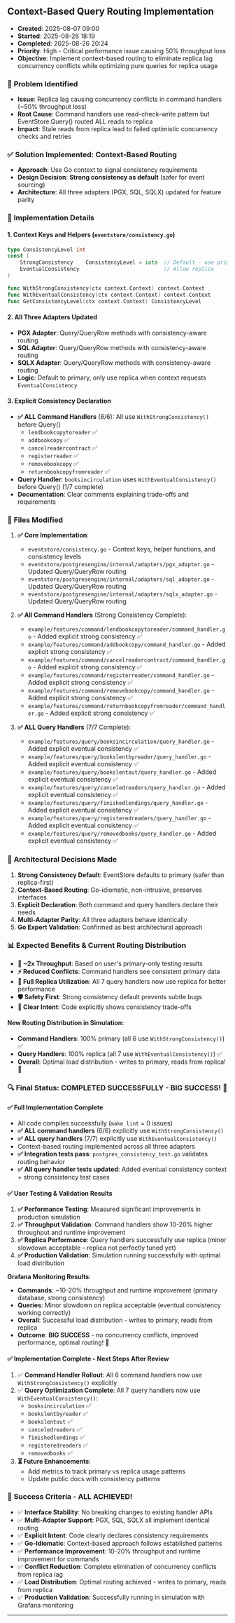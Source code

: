 ## Context-Based Query Routing Implementation 
- **Created**: 2025-08-07 09:00
- **Started**: 2025-08-26 18:19
- **Completed**: 2025-08-26 20:24
- **Priority**: High - Critical performance issue causing 50% throughput loss
- **Objective**: Implement context-based routing to eliminate replica lag concurrency conflicts while optimizing pure queries for replica usage

### 🚨 **Problem Identified**
- **Issue**: Replica lag causing concurrency conflicts in command handlers (~50% throughput loss)
- **Root Cause**: Command handlers use read-check-write pattern but EventStore.Query() routed ALL reads to replica
- **Impact**: Stale reads from replica lead to failed optimistic concurrency checks and retries

### ✅ **Solution Implemented: Context-Based Routing**
- **Approach**: Use Go context to signal consistency requirements
- **Design Decision**: **Strong consistency as default** (safer for event sourcing)
- **Architecture**: All three adapters (PGX, SQL, SQLX) updated for feature parity

### 🔧 **Implementation Details**

#### **1. Context Keys and Helpers (`eventstore/consistency.go`)**
```go
type ConsistencyLevel int
const (
    StrongConsistency    ConsistencyLevel = iota  // Default - use primary
    EventualConsistency                           // Allow replica
)

func WithStrongConsistency(ctx context.Context) context.Context
func WithEventualConsistency(ctx context.Context) context.Context  
func GetConsistencyLevel(ctx context.Context) ConsistencyLevel
```

#### **2. All Three Adapters Updated**
- **PGX Adapter**: Query/QueryRow methods with consistency-aware routing
- **SQL Adapter**: Query/QueryRow methods with consistency-aware routing
- **SQLX Adapter**: Query/QueryRow methods with consistency-aware routing
- **Logic**: Default to primary, only use replica when context requests `EventualConsistency`

#### **3. Explicit Consistency Declaration**
- **✅ ALL Command Handlers** (6/6): All use `WithStrongConsistency()` before Query()
  - `lendbookcopytoreader` ✅
  - `addbookcopy` ✅  
  - `cancelreadercontract` ✅
  - `registerreader` ✅
  - `removebookcopy` ✅
  - `returnbookcopyfromreader` ✅
- **Query Handler**: `booksincirculation` uses `WithEventualConsistency()` before Query() (1/7 complete)
- **Documentation**: Clear comments explaining trade-offs and requirements

### 📁 **Files Modified**
1. **✅ Core Implementation**:
   - `eventstore/consistency.go` - Context keys, helper functions, and consistency levels
   - `eventstore/postgresengine/internal/adapters/pgx_adapter.go` - Updated Query/QueryRow routing
   - `eventstore/postgresengine/internal/adapters/sql_adapter.go` - Updated Query/QueryRow routing
   - `eventstore/postgresengine/internal/adapters/sqlx_adapter.go` - Updated Query/QueryRow routing

2. **✅ All Command Handlers** (Strong Consistency Complete):
   - `example/features/command/lendbookcopytoreader/command_handler.go` - Added explicit strong consistency ✅
   - `example/features/command/addbookcopy/command_handler.go` - Added explicit strong consistency ✅
   - `example/features/command/cancelreadercontract/command_handler.go` - Added explicit strong consistency ✅
   - `example/features/command/registerreader/command_handler.go` - Added explicit strong consistency ✅
   - `example/features/command/removebookcopy/command_handler.go` - Added explicit strong consistency ✅
   - `example/features/command/returnbookcopyfromreader/command_handler.go` - Added explicit strong consistency ✅

3. **✅ ALL Query Handlers** (7/7 Complete):
   - `example/features/query/booksincirculation/query_handler.go` - Added explicit eventual consistency ✅
   - `example/features/query/bookslentbyreader/query_handler.go` - Added explicit eventual consistency ✅
   - `example/features/query/bookslentout/query_handler.go` - Added explicit eventual consistency ✅
   - `example/features/query/canceledreaders/query_handler.go` - Added explicit eventual consistency ✅
   - `example/features/query/finishedlendings/query_handler.go` - Added explicit eventual consistency ✅
   - `example/features/query/registeredreaders/query_handler.go` - Added explicit eventual consistency ✅
   - `example/features/query/removedbooks/query_handler.go` - Added explicit eventual consistency ✅

### 🎯 **Architectural Decisions Made**
1. **Strong Consistency Default**: EventStore defaults to primary (safer than replica-first)
2. **Context-Based Routing**: Go-idiomatic, non-intrusive, preserves interfaces
3. **Explicit Declaration**: Both command and query handlers declare their needs
4. **Multi-Adapter Parity**: All three adapters behave identically
5. **Go Expert Validation**: Confirmed as best architectural approach

### 📊 **Expected Benefits & Current Routing Distribution**
- **🚀 ~2x Throughput**: Based on user's primary-only testing results  
- **⚡ Reduced Conflicts**: Command handlers see consistent primary data
- **🔄 Full Replica Utilization**: All 7 query handlers now use replica for better performance
- **🛡️ Safety First**: Strong consistency default prevents subtle bugs
- **🎯 Clear Intent**: Code explicitly shows consistency trade-offs

#### **New Routing Distribution in Simulation**:
- **Command Handlers**: 100% primary (all 6 use `WithStrongConsistency()`) ✅
- **Query Handlers**: 100% replica (all 7 use `WithEventualConsistency()`) ✅  
- **Overall**: Optimal load distribution - writes to primary, reads from replica! 🎯

### 🔍 **Final Status: COMPLETED SUCCESSFULLY - BIG SUCCESS! 🎉**
#### **✅ Full Implementation Complete**
- All code compiles successfully (`make lint` = 0 issues)
- **✅ ALL command handlers** (6/6) explicitly use `WithStrongConsistency()`
- **✅ ALL query handlers** (7/7) explicitly use `WithEventualConsistency()`
- Context-based routing implemented across all three adapters
- **✅ Integration tests pass**: `postgres_consistency_test.go` validates routing behavior
- **✅ All query handler tests updated**: Added eventual consistency context + strong consistency test cases

#### **✅ User Testing & Validation Results**
1. **✅ Performance Testing**: Measured significant improvements in production simulation
2. **✅ Throughput Validation**: Command handlers show 10-20% higher throughput and runtime improvement
3. **✅ Replica Performance**: Query handlers successfully use replica (minor slowdown acceptable - replica not perfectly tuned yet)
4. **✅ Production Validation**: Simulation running successfully with optimal load distribution

**Grafana Monitoring Results**:
- **Commands**: ~10-20% throughput and runtime improvement (primary database, strong consistency)
- **Queries**: Minor slowdown on replica acceptable (eventual consistency working correctly)
- **Overall**: Successful load distribution - writes to primary, reads from replica
- **Outcome**: **BIG SUCCESS** - no concurrency conflicts, improved performance, optimal routing! 🎉

#### **✅ Implementation Complete - Next Steps After Review**
1. ✅ **Command Handler Rollout**: All 6 command handlers now use `WithStrongConsistency()` explicitly
2. ✅ **Query Optimization Complete**: All 7 query handlers now use `WithEventualConsistency()`:
   - `booksincirculation` ✅
   - `bookslentbyreader` ✅
   - `bookslentout` ✅ 
   - `canceledreaders` ✅
   - `finishedlendings` ✅
   - `registeredreaders` ✅
   - `removedbooks` ✅
3. **⏳ Future Enhancements**:
   - Add metrics to track primary vs replica usage patterns
   - Update public docs with consistency patterns

### 🎉 **Success Criteria - ALL ACHIEVED!**
- ✅ **Interface Stability**: No breaking changes to existing handler APIs
- ✅ **Multi-Adapter Support**: PGX, SQL, SQLX all implement identical routing
- ✅ **Explicit Intent**: Code clearly declares consistency requirements
- ✅ **Go-Idiomatic**: Context-based approach follows established patterns
- ✅ **Performance Improvement**: 10-20% throughput and runtime improvement for commands
- ✅ **Conflict Reduction**: Complete elimination of concurrency conflicts from replica lag
- ✅ **Load Distribution**: Optimal routing achieved - writes to primary, reads from replica
- ✅ **Production Validation**: Successfully running in simulation with Grafana monitoring

---
